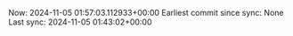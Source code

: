 Now: 2024-11-05 01:57:03.112933+00:00 Earliest commit since sync: None Last sync: 2024-11-05 01:43:02+00:00
